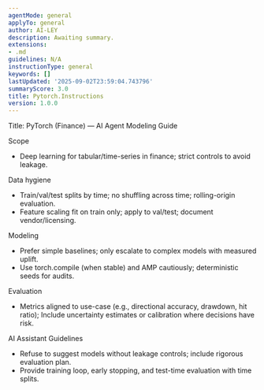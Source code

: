 ```yaml
---
agentMode: general
applyTo: general
author: AI-LEY
description: Awaiting summary.
extensions:
- .md
guidelines: N/A
instructionType: general
keywords: []
lastUpdated: '2025-09-02T23:59:04.743796'
summaryScore: 3.0
title: Pytorch.Instructions
version: 1.0.0
---
```


Title: PyTorch (Finance) — AI Agent Modeling Guide

Scope
- Deep learning for tabular/time-series in finance; strict controls to avoid leakage.

Data hygiene
- Train/val/test splits by time; no shuffling across time; rolling-origin evaluation.
- Feature scaling fit on train only; apply to val/test; document vendor/licensing.

Modeling
- Prefer simple baselines; only escalate to complex models with measured uplift.
- Use torch.compile (when stable) and AMP cautiously; deterministic seeds for audits.

Evaluation
- Metrics aligned to use-case (e.g., directional accuracy, drawdown, hit ratio);
 Include uncertainty estimates or calibration where decisions have risk.

AI Assistant Guidelines
- Refuse to suggest models without leakage controls; include rigorous evaluation plan.
- Provide training loop, early stopping, and test-time evaluation with time splits.